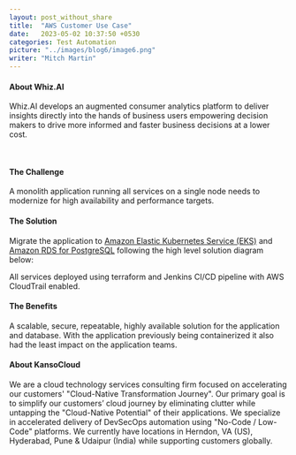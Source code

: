 ```yaml
---
layout: post_without_share
title:  "AWS Customer Use Case"
date:   2023-05-02 10:37:50 +0530
categories: Test Automation
picture: "../images/blog6/image6.png"
writer: "Mitch Martin"
---
```




#### **About Whiz.AI**
       
Whiz.AI develops an augmented consumer analytics platform to deliver insights directly into the hands of business users empowering decision makers to drive more informed and faster business decisions at a lower cost.

<br>



#### **The Challenge**

A monolith application running all services on a single node needs to modernize for high availability and performance targets.


#### **The Solution**

Migrate the application to [Amazon Elastic Kubernetes Service (EKS)](https://aws.amazon.com/eks/) and [Amazon RDS for PostgreSQL](https://aws.amazon.com/rds/postgresql/) following the high level solution diagram below:

<!-- to set image  -->

All services deployed using terraform and Jenkins CI/CD pipeline with AWS CloudTrail enabled.  

#### **The Benefits**

A scalable, secure, repeatable, highly available solution for the application and database.  With the application previously being containerized it also had the least impact on the application teams.  
 


#### **About KansoCloud**

We are a cloud technology services consulting firm focused on accelerating our customers' "Cloud-Native Transformation Journey".  Our primary goal is to simplify our customers’ cloud journey by eliminating clutter while untapping the "Cloud-Native Potential" of their applications. We specialize in accelerated delivery of DevSecOps automation using "No-Code / Low-Code" platforms.  We currently have locations in Herndon, VA (US), Hyderabad, Pune & Udaipur (India) while supporting customers globally. 








